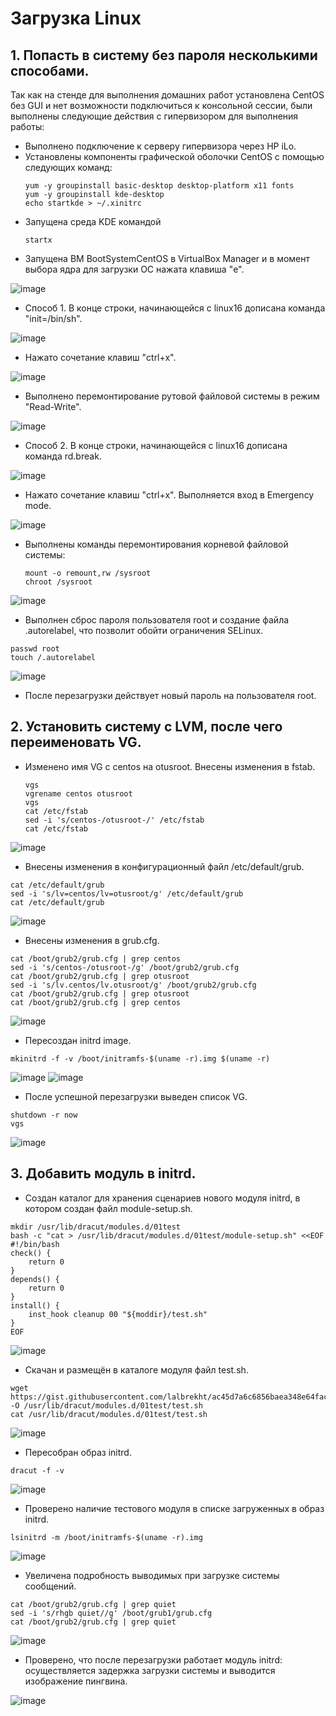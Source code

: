 # Загрузка Linux
## 1. Попасть в систему без пароля несколькими способами.

Так как на стенде для выполнения домашних работ установлена CentOS без GUI и нет возможности подключиться к консольной сессии, были выполнены следующие действия с гипервизором для выполнения работы:
- Выполнено подключение к серверу гипервизора через HP iLo.
- Установлены компоненты графической оболочки CentOS с помощью следующих команд:
  ```
  yum -y groupinstall basic-desktop desktop-platform x11 fonts
  yum -y groupinstall kde-desktop
  echo startkde > ~/.xinitrc
  ```
- Запущена среда KDE командой
  ```
  startx
  ```
- Запущена ВМ BootSystemCentOS в VirtualBox Manager и в момент выбора ядра для загрузки ОС нажата клавиша "e".

![image](https://user-images.githubusercontent.com/122820579/227715415-ee306bce-c6b8-441c-bc22-794a4200336f.png)
- Способ 1. В конце строки, начинающейся с linux16 дописана команда "init=/bin/sh".

![image](https://user-images.githubusercontent.com/122820579/227716376-1bbb45b7-d25e-4ae8-b857-f4a12ca6a6c3.png)
- Нажато сочетание клавиш "ctrl+x".

![image](https://user-images.githubusercontent.com/122820579/227715855-ccf41e1c-d765-4a05-b662-360fcf9a52fb.png)
- Выполнено перемонтирование рутовой файловой системы в режим "Read-Write".

![image](https://user-images.githubusercontent.com/122820579/227715953-f727f2c9-0223-4208-a125-8c276763eecb.png)
- Способ 2. В конце строки, начинающейся с linux16 дописана команда rd.break.

![image](https://user-images.githubusercontent.com/122820579/227716427-98e1e931-c4e7-4026-83ac-b35161d32918.png)
- Нажато сочетание клавиш "ctrl+x". Выполняется вход в Emergency mode.

![image](https://user-images.githubusercontent.com/122820579/227716614-6a9ed8d7-1c51-4bf9-ab44-76271908169e.png)
- Выполнены команды перемонтирования корневой файловой системы:
  ```
  mount -o remount,rw /sysroot
  chroot /sysroot
  ```
![image](https://user-images.githubusercontent.com/122820579/227717157-6fa55cf4-4a7c-4cf2-b814-5c21834007c8.png)
-  Выполнен сброс пароля пользователя root и создание файла .autorelabel, что позволит обойти ограничения SELinux.
  ```
  passwd root
  touch /.autorelabel
  ```
![image](https://user-images.githubusercontent.com/122820579/227717399-e7f17576-485e-44c9-a26f-2f7ec8b4fa02.png)
- После перезагрузки действует новый пароль на пользователя root.
## 2. Установить систему с LVM, после чего переименовать VG.
- Изменено имя VG с centos на otusroot. Внесены изменения в fstab.
  ```
  vgs
  vgrename centos otusroot
  vgs
  cat /etc/fstab
  sed -i 's/centos-/otusroot-/' /etc/fstab
  cat /etc/fstab
  ```
![image](https://user-images.githubusercontent.com/122820579/227774817-3f757ab3-b1bd-4dee-9ced-e9c242f41c32.png)
- Внесены изменения в конфигурационный файл /etc/default/grub.
 ```
 cat /etc/default/grub
 sed -i 's/lv=centos/lv=otusroot/g' /etc/default/grub
 cat /etc/default/grub
 ```
![image](https://user-images.githubusercontent.com/122820579/227775171-342b72d5-c3ba-45bc-a32f-0fdb77d0aa95.png)
- Внесены изменения в grub.cfg.
 ```
 cat /boot/grub2/grub.cfg | grep centos
 sed -i 's/centos-/otusroot-/g' /boot/grub2/grub.cfg
 cat /boot/grub2/grub.cfg | grep otusroot
 sed -i 's/lv.centos/lv.otusroot/g' /boot/grub2/grub.cfg
 cat /boot/grub2/grub.cfg | grep otusroot
 cat /boot/grub2/grub.cfg | grep centos
 ```
![image](https://user-images.githubusercontent.com/122820579/227775709-04d17e8b-6659-4b01-b736-3481b434acc2.png)
- Пересоздан initrd image.
 ```
 mkinitrd -f -v /boot/initramfs-$(uname -r).img $(uname -r)
 ```
![image](https://user-images.githubusercontent.com/122820579/227775834-d398f463-d49d-4a11-a3fd-0e09aa70139f.png)
![image](https://user-images.githubusercontent.com/122820579/227775945-ca2252df-0d63-44f2-8425-9cc540a1bc1b.png)
- После успешной перезагрузки выведен список VG.
 ```
 shutdown -r now
 vgs
 ```
![image](https://user-images.githubusercontent.com/122820579/227776045-d44c4627-20b3-4adb-b0a2-27eecd3c3923.png)
## 3. Добавить модуль в initrd.
- Создан каталог для хранения сценариев нового модуля initrd, в котором создан файл module-setup.sh.
 ```
 mkdir /usr/lib/dracut/modules.d/01test
 bash -c "cat > /usr/lib/dracut/modules.d/01test/module-setup.sh" <<EOF
 #!/bin/bash
 check() {
     return 0
 }
 depends() {
     return 0
 }
 install() {
     inst_hook cleanup 00 "${moddir}/test.sh"
 }
 EOF
 ```
![image](https://user-images.githubusercontent.com/122820579/227778931-2b62119d-24de-453a-8632-eade96f2efc5.png)
- Скачан и размещён в каталоге модуля файл test.sh.
 ```
 wget https://gist.githubusercontent.com/lalbrekht/ac45d7a6c6856baea348e64fac43faf0/raw/69598efd5c603df310097b52019dc979e2cb342d/gistfile1.txt -O /usr/lib/dracut/modules.d/01test/test.sh
 cat /usr/lib/dracut/modules.d/01test/test.sh
 ```
![image](https://user-images.githubusercontent.com/122820579/227779695-90fae482-f961-4050-a2ea-f3c8aefd795f.png)
- Пересобран образ initrd.
 ```
 dracut -f -v
 ```
![image](https://user-images.githubusercontent.com/122820579/227780232-69a34794-dc68-4f18-a8f0-fd5c2220b41e.png)
- Проверено наличие тестового модуля в списке загруженных в образ initrd.
 ```
 lsinitrd -m /boot/initramfs-$(uname -r).img
 ```
![image](https://user-images.githubusercontent.com/122820579/227780438-3bc59f02-e34a-4a99-83c9-9e59ee10d2d0.png)
- Увеличена подробность выводимых при загрузке системы сообщений.
 ```
 cat /boot/grub2/grub.cfg | grep quiet
 sed -i 's/rhgb quiet//g' /boot/grub1/grub.cfg
 cat /boot/grub2/grub.cfg | grep quiet
 ```
![image](https://user-images.githubusercontent.com/122820579/227784051-02e8a3d4-5b9f-4181-85bc-af23a0753569.png)
- Проверено, что после перезагрузки работает модуль initrd: осуществляется задержка загрузки системы и выводится изображение пингвина.

![image](https://user-images.githubusercontent.com/122820579/227781119-7013fa26-a1b3-455d-b37d-e4d2b346abfe.png)
